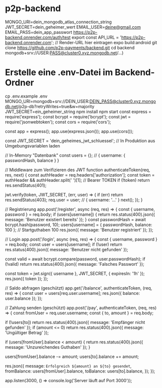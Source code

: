 # p2p-backend
MONGO_URI=dein_mongodb_atlas_connection_string
JWT_SECRET=dein_geheimer_wert
EMAIL_USER=deine@gmail.com
EMAIL_PASS=dein_app_passwort
https://p2p-backend.onrender.com/auth/test
export const API_URL = 'https://p2p-backend.onrender.com'; // Render-URL hier eintragen
expo build:android
git clone https://github.com/p2p-payments/backend.git
cd backend
mongodb+srv://USER:PASS@cluster0.xyz.mongodb.net/...)
# Erstelle eine .env-Datei im Backend-Ordner
cp .env.example .env
MONGO_URI=mongodb+srv://DEIN_USER:DEIN_PASS@cluster0.xyz.mongodb.net/p2p-db?retryWrites=true&w=majority
JWT_SECRET=ein_geheimer_string
npm install
npm start
const express = require('express');
const bcrypt = require('bcrypt');
const jwt = require('jsonwebtoken');
const cors = require('cors');

const app = express();
app.use(express.json());
app.use(cors());

const JWT_SECRET = 'dein_geheimes_jwt_schluessel'; // In Produktion aus Umgebungsvariablen laden

// In-Memory "Datenbank"
const users = {}; // { username: { passwordHash, balance } }

// Middleware zum Verifizieren des JWT
function authenticateToken(req, res, next) {
  const authHeader = req.headers['authorization'];
  const token = authHeader && authHeader.split(' ')[1]; // Bearer TOKEN
  if (!token) return res.sendStatus(401);

  jwt.verify(token, JWT_SECRET, (err, user) => {
    if (err) return res.sendStatus(403);
    req.user = user; // { username: '...' }
    next();
  });
}

// Registrierung
app.post('/register', async (req, res) => {
  const { username, password } = req.body;
  if (users[username]) {
    return res.status(400).json({ message: 'Benutzer existiert bereits' });
  }
  const passwordHash = await bcrypt.hash(password, 10);
  users[username] = { passwordHash, balance: 100 }; // Startguthaben 100
  res.json({ message: 'Benutzer registriert' });
});

// Login
app.post('/login', async (req, res) => {
  const { username, password } = req.body;
  const user = users[username];
  if (!user) return res.status(400).json({ message: 'Benutzer nicht gefunden' });

  const valid = await bcrypt.compare(password, user.passwordHash);
  if (!valid) return res.status(400).json({ message: 'Falsches Passwort' });

  const token = jwt.sign({ username }, JWT_SECRET, { expiresIn: '1h' });
  res.json({ token });
});

// Saldo abfragen (geschützt)
app.get('/balance', authenticateToken, (req, res) => {
  const user = users[req.user.username];
  res.json({ balance: user.balance });
});

// Zahlung senden (geschützt)
app.post('/pay', authenticateToken, (req, res) => {
  const fromUser = req.user.username;
  const { to, amount } = req.body;

  if (!users[to]) return res.status(400).json({ message: 'Empfänger nicht gefunden' });
  if (amount <= 0) return res.status(400).json({ message: 'Ungültiger Betrag' });

  if (users[fromUser].balance < amount) {
    return res.status(400).json({ message: 'Unzureichendes Guthaben' });
  }

  users[fromUser].balance -= amount;
  users[to].balance += amount;

  res.json({
    message: `Erfolgreich ${amount} an ${to} gesendet`,
    fromBalance: users[fromUser].balance,
    toBalance: users[to].balance,
  });
});

app.listen(3000, () => console.log('Server läuft auf Port 3000'));
